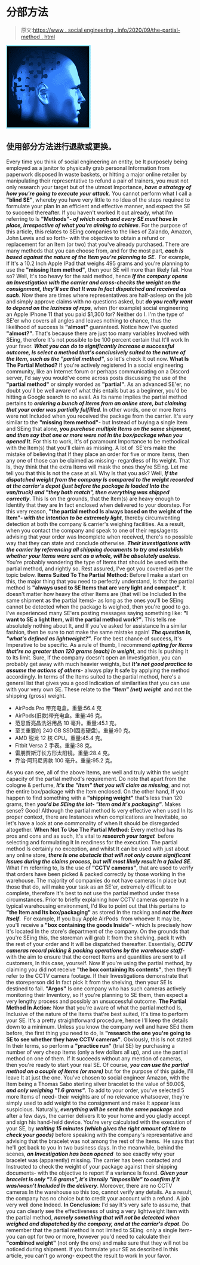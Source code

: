 # 分部方法

> 原文:[https://www . social engineering . info/2020/09/the-partial-method . html](https://www.socialengineering.info/2020/09/the-partial-method.html)

[![](img/83c91c1f7e3542ef5f06d0a63c5ac854.png)](https://1.bp.blogspot.com/-N_5CDPFshq0/X0n53vQZTaI/AAAAAAAAkxs/WqskT4NmPA0sXTSVyK4LQ5UD-NVxmOTzwCLcBGAsYHQ/s1600/The%2BPartial%2BMethod.%2Bwww.socialengineers.net.jpg)

## **使用部分方法进行退款或更换。**

Every time you think of social engineering an entity, be It purposely being employed as a janitor to physically grab personal Information from paperwork disposed In waste baskets, or hitting a major online retailer by manipulating their representative to refund a pair of trainers, you must not only research your target but of the utmost Importance, ***have a strategy of how you're going to execute your attack***. You cannot perform what I call a **"blind SE"**, whereby you have very little to no Idea of the steps required to formulate your plan In an efficient and effective manner, and expect the SE to succeed thereafter. If you haven't worked It out already, what I'm referring to Is **"Methods"*- of which each and every SE must have In place, Irrespective of what you're aiming to achieve***.
  For the purpose of this article, this relates to SEing companies to the likes of Zalando, Amazon, John Lewis and so forth- with the objective to obtain a refund or replacement for an Item (or two) that you've already purchased. There are many methods that you can choose from, and for the most part, ***each Is based against the nature of the Item you're planning to SE***.  For example, If It's a 10.2 Inch Apple IPad that weighs 495 grams and you're planning to use the **"missing Item method"**, then your SE will more than likely fail. How so? Well, It's too heavy for the said method, hence ***If the company opens an Investigation with the carrier and cross-checks the weight on the consignment, they'll see that It was In fact dispatched and received as such***.
  Now there are times where representatives are half-asleep on the job and simply approve claims with no questions asked, but ***do you really want to depend on the laziness of reps***, when (for example) social engineering an Apple IPhone 11 that you paid $1,300 for? Neither do I. I'm the type of SE'er who covers all angles and leaves nothing to chance, thus the likelihood of success Is **"almost"** guaranteed. Notice how I've quoted **"almost?"**. That's because there are just too many variables Involved with SEing, therefore It's not possible to be 100 percent certain that It'll work In your favor. ***What you can do to significantly Increase a successful outcome, Is select a method that's conclusively suited to the nature of the Item, such as the "partial method"***, so let's check It out now.
  **What Is The Partial Method?**
  If you're actively registered In a social engineering community, like an Internet forum or perhaps communicating on a Discord server, I'd say you would've come across posts discussing the use of the **"partial method"** or simply worded as **"partial"**. As an advanced SE'er, no doubt you'll be well aware of what this entails but as a beginner, you'd be hitting a Google search to no avail. As Its name Implies the partial method pertains to ***ordering a bunch of Items from an online store, but claiming that your order was partially fulfilled***. In other words, one or more Items were not Included when you received the package from the carrier. It's very similar to the **"missing Item method"**- but Instead of buying a single Item and SEing that alone, ***you purchase multiple Items on the same shipment, and then say that one or more were not In the box/package when you opened It***.
  For this to work, It's of paramount Importance to be methodical with the Item(s) that you'll claim as missing. A lot of  SE'ers make the mistake of believing that If they place an order for five or more Items, then any one of those can be claimed as missing- regardless of Its weight. That Is, they think that the extra Items will mask the ones they're SEing. Let me tell you that this Is not the case at all. Why Is that you ask? Well, ***If the dispatched weight from the company Is compared to the weight recorded at the carrier's depot (just before the package Is loaded Into the van/truck) and "they both match", then everything was shipped correctly***. This Is on the grounds, that the Item(s) are heavy enough to Identify that they are In fact enclosed when delivered to your doorstep.
  For this very reason, **"the partial method Is always based on the weight of the Item"*- with the Intention to be extremely light***, thereby circumventing detection at both the company & carrier's weighing facilities. As a result, when you contact the company and speak to one of their reps/agents advising that your order was Incomplete when received, there's no possible way that they can state and conclude otherwise. ***Their Investigations with the carrier by referencing all shipping documents to try and establish whether your Items were sent as a whole, will be absolutely useless***. You're probably wondering the type of Items that should be used with the partial method, and rightly so. Rest assured, I've got you covered as per the topic below.
  **Items Suited To The Partial Method:**
  Before I make a start on this, the major thing that you need to perfectly understand, Is that the partial method Is **"always used to SE Items that are very light and compact"**. It doesn't matter how heavy the other Items are (that will be Included In the same shipment as the partial Items)- as long as the ones you'll be SEing cannot be detected when the package Is weighed, then you're good to go. I've experienced many SE'ers posting messages saying something like: **"I want to SE a light Item, will the partial method work?"**. This tells me absolutely nothing about It, and If you've asked for assistance In a similar fashion, then be sure to not make the same mistake again! ***The question Is, "what's defined as lightweight?"***. For the best chance of success, It's Imperative to be specific.
  As a rule of thumb, I recommend ***opting for Items that're no greater than 120 grams (each) In weight***, and this Is pushing It to Its limit. Sure, If the company doesn't open an Investigation, you can probably get away with much heavier weights, but ***It's not good practice to assume the actions of others***- always play It safe by applying the method accordingly. In terms of the Items suited to the partial method, here's a general list that gives you a good Indication of similarities that you can use with your very own SE. These relate to the ***"Item" (net) weight***  and not the shipping (gross) weight.

*   AirPods Pro 带充电盒。重量:56.4 克
*   AirPods(旧款)带充电盒。重量:46 克。
*   范思哲亮晶洗浴用品 10 毫升。重量:45.1 克。
*   至关重要的 240 GB SSD(固态硬盘)。重量:60 克。
*   AMD 锐龙 12 核 CPU。重量:45.4 克。
*   Fitbit Versa 2 手表。重量:38 克。
*   雷朋贾斯汀长方形太阳镜。重量:28.4 克。
*   乔治·阿玛尼男款 100 毫升。重量:95.2 克。

As you can see, all of the above Items, are well and truly within the weight capacity of the partial method's requirement. Do note that apart from the cologne & perfume, ***It's the "Item" that you will claim as missing***, and not the entire box/package with the Item enclosed. On the other hand, If you happen to find something with a **"shipping weight"** that's less than 120 grams, then ***you'd be SEing the lot- "Item and It's packaging"***. Makes sense? Good! Although the partial method Is very effective when used In Its proper context, there are Instances when complications are Inevitable, so let's have a look at one commonality of when It should be disregarded altogether.
  **When Not To Use The Partial Method:**
  Every method has Its pros and cons and as such, It's vital to ***research your target***  before selecting and formulating It In readiness for the execution. The partial method Is certainly no exception, and whilst It can be used with just about any online store, ***there Is one obstacle that will not only cause significant Issues during the claims process, but will most likely result In a failed SE***. What I'm referring to, Is the use of **"CCTV cameras"**, that are used to verify that orders have been picked & packed correctly by those working In the warehouse. The majority of companies do not have cameras In place but those that do, will make your task as an SE'er, extremely difficult to complete, therefore It's best to not use the partial method under these circumstances.
  Prior to briefly explaining how CCTV cameras operate In a typical warehousing environment, I'd like to point out that this pertains to **"the Item and Its box/packaging"** as stored In the racking and ***not the Item Itself***.  For example, If you buy Apple AirPods  from whoever It may be, you'll receive a **"box containing the goods Inside"**- which Is precisely how It's located In the store's department of the company. On the grounds that you're SEing this, the storeman will grab It from the shelving, pack It with the rest of your order and It will be dispatched thereafter.
  Essentially, ***CCTV cameras record picking & packing operations by the warehouse staff***- with the aim to ensure that the correct Items and quantities are sent to all customers, In this case, yourself. Now If you're using the partial method, by claiming you did not receive **"the box containing Its contents"**, then they'll refer to the CCTV camera footage. If their Investigations demonstrate that the storeperson did In fact pick It from the shelving, then your SE Is destined to fail. **"Argos"** Is one company who has such cameras actively monitoring their Inventory, so If you're planning to SE them, then expect a very lengthy process and possibly an unsuccessful outcome.
  **The Partial Method In Action:**
  Now that you're aware of what the partial method Is, Inclusive of the nature of the Items that're best suited, It's time to perform your SE. It's a pretty straightforward procedure, hence I'll keep the details down to a minimum. Unless you know the company well and have SEd them before, the first thing you need to do, Is **"research the one you're going to SE to see whether they have CCTV cameras"**. Obviously, this Is not stated In their terms, so perform a **"practice run"** (trial SE) by purchasing a number of very cheap Items (only a few dollars all up), and use the partial method on one of them. If It succeeds without any mention of cameras, then you're ready to start your real SE. Of course, ***you can use the partial method on a couple of Items (or more)*** but for the purpose of this guide, I'll leave It at just the one.
  You've chosen to social engineer Amazon, with the Item being a Thomas Sabo sterling silver bracelet to the value of 59.00$, ***and only weighing "1.6 grams"***. To add to your order, you've selected 5 more Items of need- their weights are of no relevance whatsoever, they're simply used to add weight to the consignment and make It appear less suspicious. Naturally, ***everything will be sent In the same package*** and after a few days, the carrier delivers It to your home and you gladly accept and sign his hand-held device. You're very calculated with the execution of your SE, by ***waiting 15 minutes (which gives the right amount of time to check your goods)*** before speaking with the company's representative and advising that the bracelet was not among the rest of the Items. 
  He says that he'll get back to you In two business days. In the meanwhile, behind the scenes, ***an Investigation has been opened***  to see exactly why your bracelet was (apparently) missing. The carrier has been contacted and Instructed to check the weight of your package against their shipping documents- with the objective to report If a variance Is found. ***Given your bracelet Is only "1.6 grams", It's literally "Impossible" to confirm If It was/wasn't Included In the delivery***. Moreover, there are no CCTV cameras In the warehouse so this too, cannot verify any details. As a result, the company has no choice but to credit your account with a refund. A job very well done Indeed.
  **In Conclusion:**
  I'd say It's very safe to assume, that you can clearly see the effectiveness of using a very lightweight Item with the partial method, ***namely something that will not be detected when weighed and dispatched by the company, and at the carrier's depot***. Do remember that the partial method Is not limited to SEing  only a single Item- you can opt for two or more, however you'd need to calculate their **"combined weight"** (not only the one) and make sure that they will not be noticed during shipment. If you formulate your SE as described In this article, you can't go wrong- expect the result to work In your favor.